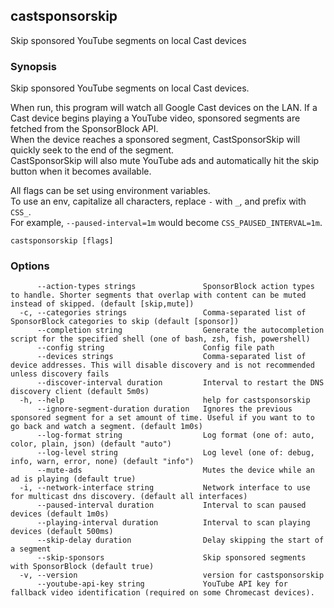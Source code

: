 ## castsponsorskip

Skip sponsored YouTube segments on local Cast devices

### Synopsis

Skip sponsored YouTube segments on local Cast devices.

When run, this program will watch all Google Cast devices on the LAN.
If a Cast device begins playing a YouTube video, sponsored segments are fetched from the SponsorBlock API.  
When the device reaches a sponsored segment, CastSponsorSkip will quickly seek to the end of the segment.  
CastSponsorSkip will also mute YouTube ads and automatically hit the skip button when it becomes available.

All flags can be set using environment variables.  
To use an env, capitalize all characters, replace `-` with `_`, and prefix with `CSS_`.  
For example, `--paused-interval=1m` would become `CSS_PAUSED_INTERVAL=1m`.


```
castsponsorskip [flags]
```

### Options

```
      --action-types strings               SponsorBlock action types to handle. Shorter segments that overlap with content can be muted instead of skipped. (default [skip,mute])
  -c, --categories strings                 Comma-separated list of SponsorBlock categories to skip (default [sponsor])
      --completion string                  Generate the autocompletion script for the specified shell (one of bash, zsh, fish, powershell)
      --config string                      Config file path
      --devices strings                    Comma-separated list of device addresses. This will disable discovery and is not recommended unless discovery fails
      --discover-interval duration         Interval to restart the DNS discovery client (default 5m0s)
  -h, --help                               help for castsponsorskip
      --ignore-segment-duration duration   Ignores the previous sponsored segment for a set amount of time. Useful if you want to to go back and watch a segment. (default 1m0s)
      --log-format string                  Log format (one of: auto, color, plain, json) (default "auto")
      --log-level string                   Log level (one of: debug, info, warn, error, none) (default "info")
      --mute-ads                           Mutes the device while an ad is playing (default true)
  -i, --network-interface string           Network interface to use for multicast dns discovery. (default all interfaces)
      --paused-interval duration           Interval to scan paused devices (default 1m0s)
      --playing-interval duration          Interval to scan playing devices (default 500ms)
      --skip-delay duration                Delay skipping the start of a segment
      --skip-sponsors                      Skip sponsored segments with SponsorBlock (default true)
  -v, --version                            version for castsponsorskip
      --youtube-api-key string             YouTube API key for fallback video identification (required on some Chromecast devices).
```

